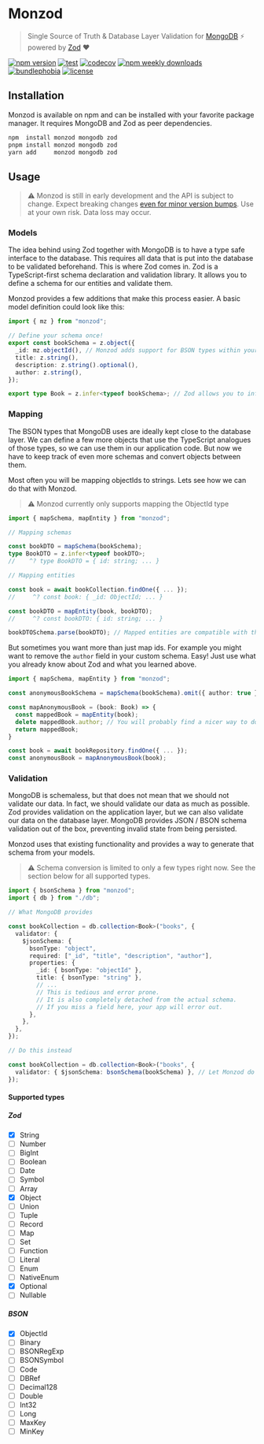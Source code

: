 # Monzod

> Single Source of Truth & Database Layer Validation for [MongoDB](https://www.mongodb.com/) :zap: powered by [Zod](https://zod.dev/) :heart:

[![npm version](https://img.shields.io/npm/v/monzod)](https://www.npmjs.com/package/monzod)
[![test](https://img.shields.io/github/actions/workflow/status/FlorianPallas/monzod/test.yml)](https://github.com/FlorianPallas/monzod/actions/workflows/test.yml)
[![codecov](https://img.shields.io/codecov/c/github/FlorianPallas/monzod)](https://codecov.io/gh/FlorianPallas/monzod)
[![npm weekly downloads](https://img.shields.io/npm/dw/monzod)](https://www.npmjs.com/package/monzod)
[![bundlephobia](https://img.shields.io/bundlephobia/minzip/monzod)](https://bundlephobia.com/package/monzod)
[![license](https://img.shields.io/github/license/FlorianPallas/monzod)](https://img.shields.io/github/license/FlorianPallas/monzod)

## Installation

Monzod is available on npm and can be installed with your favorite package manager. It requires MongoDB and Zod as peer dependencies.

```sh
npm  install monzod mongodb zod
pnpm install monzod mongodb zod
yarn add     monzod mongodb zod
```

## Usage

> :warning: Monzod is still in early development and the API is subject to change. Expect breaking changes [even for minor version bumps](https://semver.org/#spec-item-4). Use at your own risk. Data loss may occur.

### Models

The idea behind using Zod together with MongoDB is to have a type safe interface to the database. This requires all data that is put into the database to be validated beforehand. This is where Zod comes in. Zod is a TypeScript-first schema declaration and validation library. It allows you to define a schema for our entities and validate them.

Monzod provides a few additions that make this process easier. A basic model definition could look like this:

```ts
import { mz } from "monzod";

// Define your schema once!
export const bookSchema = z.object({
  _id: mz.objectId(), // Monzod adds support for BSON types within your schemas
  title: z.string(),
  description: z.string().optional(),
  author: z.string(),
});

export type Book = z.infer<typeof bookSchema>; // Zod allows you to infer the type from the schema
```

### Mapping

The BSON types that MongoDB uses are ideally kept close to the database layer. We can define a few more objects that use the TypeScript analogues of those types, so we can use them in our application code. But now we have to keep track of even more schemas and convert objects between them.

Most often you will be mapping objectIds to strings. Lets see how we can do that with Monzod.

> :warning: Monzod currently only supports mapping the ObjectId type

```ts
import { mapSchema, mapEntity } from "monzod";

// Mapping schemas

const bookDTO = mapSchema(bookSchema);
type BookDTO = z.infer<typeof bookDTO>;
//    ^? type BookDTO = { id: string; ... }

// Mapping entities

const book = await bookCollection.findOne({ ... });
//     ^? const book: { _id: ObjectId; ... }

const bookDTO = mapEntity(book, bookDTO);
//     ^? const bookDTO: { id: string; ... }

bookDTOSchema.parse(bookDTO); // Mapped entities are compatible with their corresponding schemas
```

But sometimes you want more than just map ids. For example you might want to remove the `author` field in your custom schema. Easy! Just use what you already know about Zod and what you learned above.

```ts
import { mapSchema, mapEntity } from "monzod";

const anonymousBookSchema = mapSchema(bookSchema).omit({ author: true });

const mapAnonymousBook = (book: Book) => {
  const mappedBook = mapEntity(book);
  delete mappedBook.author; // You will probably find a nicer way to do this
  return mappedBook;
}

const book = await bookRepository.findOne({ ... });
const anonymousBook = mapAnonymousBook(book);
```

### Validation

MongoDB is schemaless, but that does not mean that we should not validate our data. In fact, we should validate our data as much as possible. Zod provides validation on the application layer, but we can also validate our data on the database layer. MongoDB provides JSON / BSON schema validation out of the box, preventing invalid state from being persisted.

Monzod uses that existing functionality and provides a way to generate that schema from your models.

> :warning: Schema conversion is limited to only a few types right now. See the section below for all supported types.

```ts
import { bsonSchema } from "monzod";
import { db } from "./db";

// What MongoDB provides

const bookCollection = db.collection<Book>("books", {
  validator: {
    $jsonSchema: {
      bsonType: "object",
      required: ["_id", "title", "description", "author"],
      properties: {
        _id: { bsonType: "objectId" },
        title: { bsonType: "string" },
        // ...
        // This is tedious and error prone.
        // It is also completely detached from the actual schema.
        // If you miss a field here, your app will error out.
      },
    },
  },
});

// Do this instead

const bookCollection = db.collection<Book>("books", {
  validator: { $jsonSchema: bsonSchema(bookSchema) }, // Let Monzod do the heavy lifting
});
```

#### Supported types

##### Zod

- [x] String
- [ ] Number
- [ ] BigInt
- [ ] Boolean
- [ ] Date
- [ ] Symbol
- [ ] Array
- [x] Object
- [ ] Union
- [ ] Tuple
- [ ] Record
- [ ] Map
- [ ] Set
- [ ] Function
- [ ] Literal
- [ ] Enum
- [ ] NativeEnum
- [x] Optional
- [ ] Nullable

##### BSON

- [x] ObjectId
- [ ] Binary
- [ ] BSONRegExp
- [ ] BSONSymbol
- [ ] Code
- [ ] DBRef
- [ ] Decimal128
- [ ] Double
- [ ] Int32
- [ ] Long
- [ ] MaxKey
- [ ] MinKey
